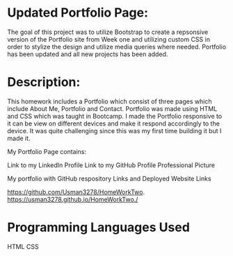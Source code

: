 # Updated Portfolio Page:

 The goal of this project was to utilize Bootstrap to create a repsonsive version of the Portfolio site from Week one and utilizing custom CSS in order to stylize the design and utilize media queries where needed. Portfolio has been updated and all new projects has been added. 

# Description:

This homework includes a Portfolio which consist of three pages which include About Me, Portfolio and Contact. Portfolio was made using HTML and CSS which was taught in Bootcamp. I made the Portfolio responsive to it can be view on different devices and make it respond accordingly to the device. It was quite challenging since this was my first time building it but I made it.

My Portfolio Page contains:

Link to my LinkedIn Profile
Link to my GitHub Profile
Professional Picture

My portfolio with GitHub respository Links and Deployed Website Links

https://github.com/Usman3278/HomeWorkTwo.
https://usman3278.github.io/HomeWorkTwo./


# Programming Languages Used

HTML
CSS

